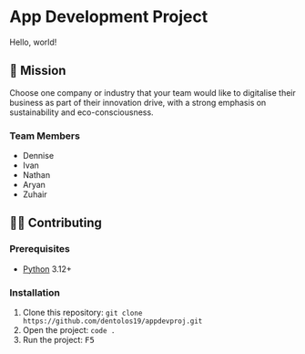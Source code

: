 # App Development Project

Hello, world!

## 🏢 Mission

Choose one company or industry that your team would like to digitalise their business as part of their innovation drive, with a strong emphasis on sustainability and eco-consciousness.

### Team Members

- Dennise
- Ivan
- Nathan
- Aryan
- Zuhair

## 🧑‍💻 Contributing

### Prerequisites

- [Python](https://python.org) 3.12+

### Installation

1. Clone this repository: `git clone https://github.com/dentolos19/appdevproj.git`
2. Open the project: `code .`
3. Run the project: <kbd>F5</kbd>